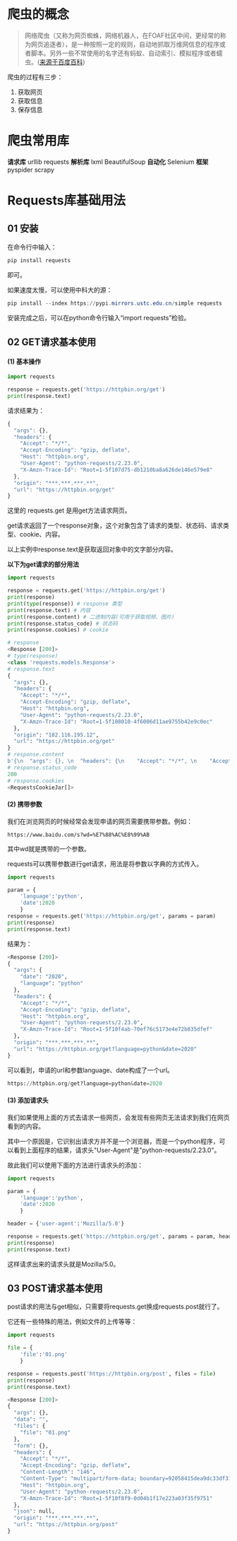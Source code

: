 # 爬虫的概念

> 网络爬虫（又称为网页蜘蛛，网络机器人，在FOAF社区中间，更经常的称为网页追逐者），是一种按照一定的规则，自动地抓取万维网信息的程序或者脚本。另外一些不常使用的名字还有蚂蚁、自动索引、模拟程序或者蠕虫。(<a href="https://baike.baidu.com/item/%E7%BD%91%E7%BB%9C%E7%88%AC%E8%99%AB/5162711?fromtitle=%E7%88%AC%E8%99%AB&fromid=22046949&fr=aladdin">来源于百度百科</a>)

爬虫的过程有三步：

 1. 获取网页
 2. 获取信息
 3. 保存信息
# 爬虫常用库
**请求库**
	urllib
	requests
**解析库**
	lxml
	BeautifulSoup
**自动化**
	Selenium
**框架**
	pyspider
	scrapy

# Requests库基础用法
## 01 安装
在命令行中输入：

```python
pip install requests
```
即可。

如果速度太慢，可以使用中科大的源：

```powershell
pip install --index https://pypi.mirrors.ustc.edu.cn/simple requests
```
安装完成之后，可以在python命令行输入“import requests”检验。
## 02 GET请求基本使用
#### (1) 基本操作
```python
import requests

response = requests.get('https://httpbin.org/get')
print(response.text)
```
请求结果为：

```javascript
{
  "args": {}, 
  "headers": {
    "Accept": "*/*", 
    "Accept-Encoding": "gzip, deflate", 
    "Host": "httpbin.org", 
    "User-Agent": "python-requests/2.23.0", 
    "X-Amzn-Trace-Id": "Root=1-5f107d75-db1210ba8a626de146e579e8"
  }, 
  "origin": "***.***.***.**", 
  "url": "https://httpbin.org/get"
}
```
这里的 requests.get 是用get方法请求网页。

get请求返回了一个response对象，这个对象包含了请求的类型、状态码、请求类型、cookie、内容。

以上实例中response.text是获取返回对象中的文字部分内容。

**以下为get请求的部分用法**

```python
import requests

response = requests.get('https://httpbin.org/get')
print(response)
print(type(response)) # response 类型
print(response.text) # 内容
print(response.content) # 二进制内容(可用于获取视频、图片)
print(response.status_code) # 状态码
print(response.cookies) # cookie
```

```python
# response
<Response [200]>
# type(response)
<class 'requests.models.Response'>
# response.text
{
  "args": {}, 
  "headers": {
    "Accept": "*/*", 
    "Accept-Encoding": "gzip, deflate", 
    "Host": "httpbin.org", 
    "User-Agent": "python-requests/2.23.0", 
    "X-Amzn-Trace-Id": "Root=1-5f108010-4f6006d11ae9755b42e9c0ec"
  }, 
  "origin": "182.116.195.12", 
  "url": "https://httpbin.org/get"
}
# response.content
b'{\n  "args": {}, \n  "headers": {\n    "Accept": "*/*", \n    "Accept-Encoding": "gzip, deflate", \n    "Host": "httpbin.org", \n    "User-Agent": "python-requests/2.23.0", \n    "X-Amzn-Trace-Id": "Root=1-5f108010-4f6006d11ae9755b42e9c0ec"\n  }, \n  "origin": "182.116.195.12", \n  "url": "https://httpbin.org/get"\n}\n'
# response.status_code
200
# response.cookies
<RequestsCookieJar[]>
```
#### (2) 携带参数
我们在浏览网页的时候经常会发现申请的网页需要携带参数。例如：

```
https://www.baidu.com/s?wd=%E7%88%AC%E8%99%AB
```

其中wd就是携带的一个参数。

requests可以携带参数进行get请求，用法是将参数以字典的方式传入。

```python
import requests

param = {
    'language':'python',
    'date':2020
    }
response = requests.get('https://httpbin.org/get', params = param)
print(response)
print(response.text)
```
结果为：

```python
<Response [200]>
{
  "args": {
    "date": "2020", 
    "language": "python"
  }, 
  "headers": {
    "Accept": "*/*", 
    "Accept-Encoding": "gzip, deflate", 
    "Host": "httpbin.org", 
    "User-Agent": "python-requests/2.23.0", 
    "X-Amzn-Trace-Id": "Root=1-5f10f4ab-70ef76c5173e4e72b835dfef"
  }, 
  "origin": "***.***.***.**", 
  "url": "https://httpbin.org/get?language=python&date=2020"
}
```
可以看到，申请的url和参数language、date构成了一个url。

```python
https://httpbin.org/get?language=python&date=2020
```
#### (3) 添加请求头
我们如果使用上面的方式去请求一些网页，会发现有些网页无法请求到我们在网页看到的内容。

其中一个原因是，它识别出请求方并不是一个浏览器，而是一个python程序，可以看到上面程序的结果，请求头"User-Agent"是"python-requests/2.23.0"。

故此我们可以使用下面的方法进行请求头的添加：

```python
import requests

param = {
    'language':'python',
    'date':2020
    }

header = {'user-agent':'Mozilla/5.0'}

response = requests.get('https://httpbin.org/get', params = param, headers = header)
print(response)
print(response.text)
```
这样请求出来的请求头就是Mozilla/5.0。
## 03 POST请求基本使用
post请求的用法与get相似，只需要将requests.get换成requests.post就行了。

它还有一些特殊的用法，例如文件的上传等等：

```python
import requests

file = {
    'file':'01.png'
    }

response = requests.post('https://httpbin.org/post', files = file)
print(response)
print(response.text)
```

```python
<Response [200]>
{
  "args": {}, 
  "data": "", 
  "files": {
    "file": "01.png"
  }, 
  "form": {}, 
  "headers": {
    "Accept": "*/*", 
    "Accept-Encoding": "gzip, deflate", 
    "Content-Length": "146", 
    "Content-Type": "multipart/form-data; boundary=92058415dea9dc33df31608265fffb6f", 
    "Host": "httpbin.org", 
    "User-Agent": "python-requests/2.23.0", 
    "X-Amzn-Trace-Id": "Root=1-5f10f8f9-0d04b1f17e223a03f35f9751"
  }, 
  "json": null, 
  "origin": "***.***.***.**", 
  "url": "https://httpbin.org/post"
}
```

